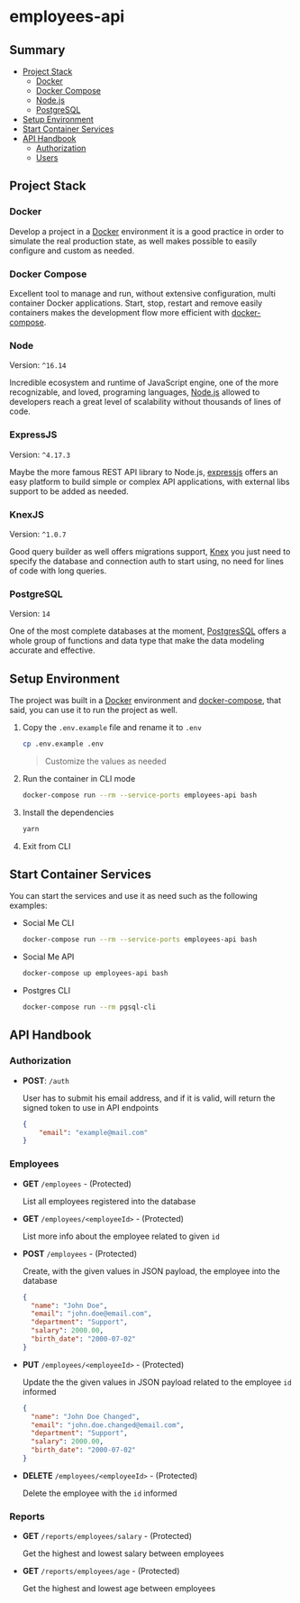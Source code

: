 # employees-api

## Summary

* [Project Stack](#project-stack)
  * [Docker](#docker)
  * [Docker Compose](#docker-compose)
  * [Node.js](#node)
  * [PostgreSQL](#postgresql)
* [Setup Environment](#setup-environment)
* [Start Container Services](#start-container-services)
* [API Handbook](#api-handbook)
  * [Authorization](#authorization)
  * [Users](#users)

## Project Stack

### Docker

Develop a project in a [Docker](https://docs.docker.com/engine) environment it is a good practice in order to simulate the real production state, as well makes possible to easily configure and custom as needed.

### Docker Compose

Excellent tool to manage and run, without extensive configuration, multi container Docker applications. Start, stop, restart and remove easily containers makes the development flow more efficient with [docker-compose](https://docs.docker.com/compose).

### Node

Version: `^16.14`

Incredible ecosystem and runtime of JavaScript engine, one of the more recognizable, and loved, programing languages, [Node.js](https://nodejs.org/en/) allowed to developers reach a great level of scalability without thousands of lines of code.

### ExpressJS

Version: `^4.17.3`

Maybe the more famous REST API library to Node.js, [expressjs](https://expressjs.com/) offers an easy platform to build simple or complex API applications, with external libs support to be added as needed.

### KnexJS

Version: `^1.0.7`

Good query builder as well offers migrations support, [Knex](http://knexjs.org/) you just need to specify the database and connection auth to start using, no need for lines of code with long queries.

### PostgreSQL

Version: `14`

One of the most complete databases at the moment, [PostgresSQL](https://www.postgresql.org/docs/14/index.html) offers a whole group of functions and data type that make the data modeling accurate and effective.

## Setup Environment

The project was built in a [Docker](https://docs.docker.com/engine) environment and [docker-compose](https://docs.docker.com/compose), that said, you can use it to run the project as well.

1. Copy the `.env.example` file and rename it to `.env`

    ```bash
    cp .env.example .env
    ```

    > Customize the values as needed

2. Run the container in CLI mode

    ```bash
    docker-compose run --rm --service-ports employees-api bash
    ```

3. Install the dependencies

    ```bash
    yarn
    ```

4. Exit from CLI

## Start Container Services

You can start the services and use it as need such as the following examples:

* Social Me CLI

    ```bash
    docker-compose run --rm --service-ports employees-api bash
    ```

* Social Me API

    ```bash
    docker-compose up employees-api bash
    ```

* Postgres CLI

    ```bash
    docker-compose run --rm pgsql-cli
    ```

## API Handbook

### Authorization

* **POST**: `/auth`

  User has to submit his email address, and if it is valid, will return the signed token to use in API endpoints

  ```json
  {
      "email": "example@mail.com"
  }
  ```

### Employees

* **GET** `/employees` - (Protected)

  List all employees registered into the database

* **GET** `/employees/<employeeId>` - (Protected)

  List more info about the employee related to given `id`

* **POST** `/employees` - (Protected)

  Create, with the given values in JSON payload, the employee into the database

  ```json
  {
    "name": "John Doe",
    "email": "john.doe@email.com",
    "department": "Support",
    "salary": 2000.00,
    "birth_date": "2000-07-02"
  }
  ```

* **PUT** `/employees/<employeeId>` - (Protected)

  Update the the given values in JSON payload related to the employee `id` informed

  ```json
  {
    "name": "John Doe Changed",
    "email": "john.doe.changed@email.com",
    "department": "Support",
    "salary": 2000.00,
    "birth_date": "2000-07-02"
  }
  ```

* **DELETE** `/employees/<employeeId>` - (Protected)

  Delete the employee with the `id` informed

### Reports

* **GET** `/reports/employees/salary` - (Protected)

  Get the highest and lowest salary between employees

* **GET** `/reports/employees/age` - (Protected)

  Get the highest and lowest age between employees
